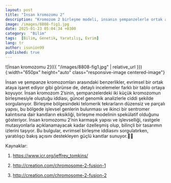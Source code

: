 ```yaml
---
layout: post
title: "İnsan kromozomu 2"
description: "Kromozom 2 birleşme modeli, insanın şempanzelerle ortak atadan evrimleştiğini savunuyor. Ancak, telomerik tekrarların eksikliği ve işlevsel genlerin varlığı gibi tutarsızlıklar, bu modelin geçerliliğini sorgulatıyor.  🧬"
image: /images/8808-fig1.jpg
date: 2025-01-23 05:04:34 +0300
category:  "Bilim"
tags:  [Bilim, Genetik, Yaratılış, Evrim]
lang: tr
author: isunion99
published: true
---
```


![İnsan kromozomu 2]({{ "/images/8808-fig1.jpg" | relative_url }}){:width="650px" height="auto" class="responsive-image centered-image"}


<div class="frame">
  <p>İnsan ve şempanze kromozomları arasındaki benzerlikler, evrimsel bir ortak ataya işaret ediyor gibi görünse de, detaylı incelemeler farklı bir tablo ortaya koyuyor. İnsan kromozom 2’sinin, şempanzelerdeki iki küçük kromozomun birleşmesiyle oluştuğu iddiası, güncel genomik analizlerle ciddi şekilde sorgulanıyor. Birleşme bölgesindeki telomerik tekrarların düzensiz ve parçalı yapısı, bu bölgede işlevsel genlerin bulunması ve ikinci bir sentromer kalıntısına dair kanıtların eksikliği, birleşme modelinin spekülatif olduğunu gösteriyor. İnsan kromozomu 2’nin karmaşık yapısı ve işlevselliği, rastgele mutasyonlarla açıklanamayacak kadar özelleşmiş olup, bilinçli bir tasarımın izlerini taşıyor. Bu bulgular, evrimsel birleşme iddiasını sorgulatırken, yaratılışçı bakış açısını destekleyen güçlü kanıtlar sunuyor.🧬✨</p>
</div>

Kaynaklar:

1. https://www.icr.org/jeffrey_tomkins/

2. http://creation.com/chromosome-2-fusion-1

3. http://creation.com/chromosome-2-fusion-2









